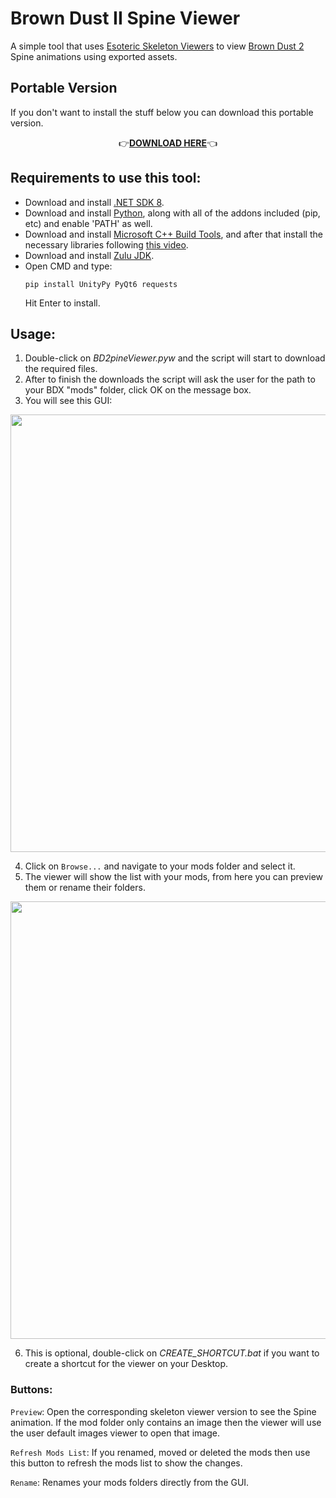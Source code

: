 # Brown Dust II Spine Viewer
A simple tool that uses [Esoteric Skeleton Viewers](https://en.esotericsoftware.com/spine-skeleton-viewer) to view [Brown Dust 2](https://www.browndust2.com/en-us/) Spine animations using exported assets.

## Portable Version
If you don't want to install the stuff below you can download this portable version.


<p align="center">
  👉<a href="https://www.mediafire.com/file/iahk9r91u1xrpta/BD2pineViewer.7z/file"><strong>DOWNLOAD HERE</strong></a>👈
</p>




## Requirements to use this tool:

  - Download and install [.NET SDK 8](https://dotnet.microsoft.com/en-us/download/dotnet/thank-you/sdk-8.0.404-windows-x64-installer).
  - Download and install [Python](https://www.python.org/downloads/), along with all of the addons included (pip, etc) and enable 'PATH' as well.
  - Download and install [Microsoft C++ Build Tools](https://aka.ms/vs/17/release/vs_BuildTools.exe), and after that install the necessary libraries following [this video](https://files.catbox.moe/vqsuix.mp4).
  - Download and install [Zulu JDK](https://cdn.azul.com/zulu/bin/zulu21.40.17-ca-jdk21.0.6-win_x64.msi).
  - Open CMD and type:
    ```
    pip install UnityPy PyQt6 requests
    ```
    Hit Enter to install.
  
  



## Usage:

1. Double-click on _BD2pineViewer.pyw_ and the script will start to download the required files.
2. After to finish the downloads the script will ask the user for the path to your BDX "mods" folder, click OK on the message box.
3. You will see this GUI:


<img src="https://files.catbox.moe/6i8ywk.png" width="700"/>


4. Click on `Browse...` and navigate to your mods folder and select it.
5. The viewer will show the list with your mods, from here you can preview them or rename their folders.


<img src="https://files.catbox.moe/6ajczn.png" width="700"/>


6. This is optional, double-click on _CREATE_SHORTCUT.bat_ if you want to create a shortcut for the viewer on your Desktop.

### Buttons:

`Preview`: Open the corresponding skeleton viewer version to see the Spine animation. If the mod folder only contains an image then the viewer will use the user default images viewer to open that image.

`Refresh Mods List`: If you renamed, moved or deleted the mods then use this button to refresh the mods list to show the changes.

`Rename`: Renames your mods folders directly from the GUI.


